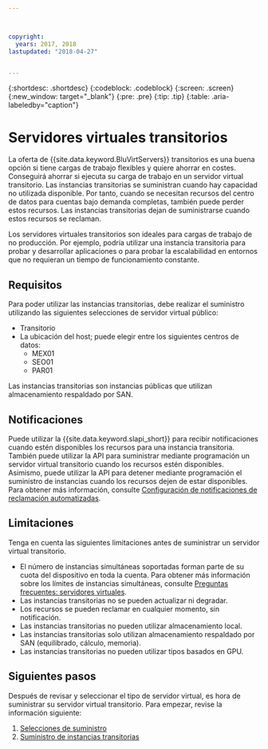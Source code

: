 ```yaml
---



copyright:
  years: 2017, 2018
lastupdated: "2018-04-27"


---
```


{:shortdesc: .shortdesc}
{:codeblock: .codeblock}
{:screen: .screen}
{:new_window: target="_blank"}
{:pre: .pre}
{:tip: .tip}
{:table: .aria-labeledby="caption"}

# Servidores virtuales transitorios
La oferta de {{site.data.keyword.BluVirtServers}} transitorios es una buena opción si tiene cargas de trabajo flexibles y quiere ahorrar en costes. Conseguirá ahorrar si ejecuta su carga de trabajo en un servidor virtual transitorio. Las instancias transitorias se suministran cuando hay capacidad no utilizada disponible. Por tanto, cuando se necesitan recursos del centro de datos para cuentas bajo demanda completas, también puede perder estos recursos. Las instancias transitorias dejan de suministrarse cuando estos recursos se reclaman.   

Los servidores virtuales transitorios son ideales para cargas de trabajo de no producción. Por ejemplo, podría utilizar una instancia transitoria para probar y desarrollar aplicaciones o para probar la escalabilidad en entornos que no requieran un tiempo de funcionamiento constante.

## Requisitos
Para poder utilizar las instancias transitorias, debe realizar el suministro utilizando las siguientes selecciones de servidor virtual público:
* Transitorio
* La ubicación del host; puede elegir entre los siguientes centros de datos:
    * MEX01 
    * SEO01
    * PAR01

Las instancias transitorias son instancias públicas que utilizan almacenamiento respaldado por SAN.

## Notificaciones
Puede utilizar la {{site.data.keyword.slapi_short}} para recibir notificaciones cuando estén disponibles los recursos para una instancia transitoria. También puede utilizar la API para suministrar mediante programación un servidor virtual transitorio cuando los recursos estén disponibles. Asimismo, puede utilizar la API para detener mediante programación el suministro de instancias cuando los recursos dejen de estar disponibles. Para obtener más información, consulte [Configuración de notificaciones de reclamación automatizadas](configuring-automated-reclaim-notifications.html).

## Limitaciones
Tenga en cuenta las siguientes limitaciones antes de suministrar un servidor virtual transitorio.

* El número de instancias simultáneas soportadas forman parte de su cuota del dispositivo en toda la cuenta. Para obtener más información sobre los límites de instancias simultáneas, consulte [Preguntas frecuentes: servidores virtuales](../vsi/vsi_faqs_vs.html#concurrent).
* Las instancias transitorias no se pueden actualizar ni degradar.
* Los recursos se pueden reclamar en cualquier momento, sin notificación.
* Las instancias transitorias no pueden utilizar almacenamiento local.
* Las instancias transitorias solo utilizan almacenamiento respaldado por SAN (equilibrado, cálculo, memoria).
* Las instancias transitorias no pueden utilizar tipos basados en GPU.


## Siguientes pasos

Después de revisar y seleccionar el tipo de servidor virtual, es hora de suministrar su servidor virtual transitorio. Para empezar, revise la información siguiente:
1. [Selecciones de suministro](../vsi/vsi_public_selections.html)
2. [Suministro de instancias transitorias](../vsi/vsi_provision_transient.html)
